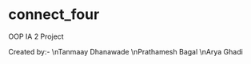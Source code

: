 # connect_four
OOP IA 2 Project

Created by:-
 \nTanmaay Dhanawade
  \nPrathamesh Bagal
  \nArya Ghadi
